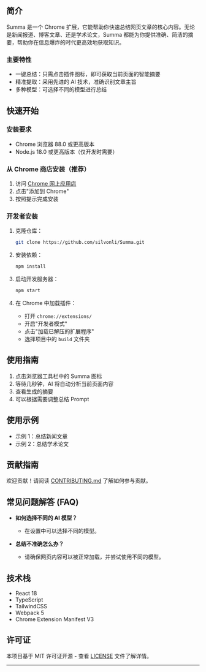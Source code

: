 ## 简介

Summa 是一个 Chrome 扩展，它能帮助你快速总结网页文章的核心内容。无论是新闻报道、博客文章、还是学术论文，Summa 都能为你提供准确、简洁的摘要，帮助你在信息爆炸的时代更高效地获取知识。

### 主要特性

- 一键总结：只需点击插件图标，即可获取当前页面的智能摘要
- 精准提取：采用先进的 AI 技术，准确识别文章主旨
- 多种模型：可选择不同的模型进行总结

## 快速开始

### 安装要求

- Chrome 浏览器 88.0 或更高版本
- Node.js 18.0 或更高版本（仅开发时需要）

### 从 Chrome 商店安装（推荐）

1. 访问 [Chrome 网上应用店]()
2. 点击"添加到 Chrome"
3. 按照提示完成安装

### 开发者安装

1. 克隆仓库：
   ```bash
   git clone https://github.com/silvonli/Summa.git
   ```

2. 安装依赖：
   ```bash
   npm install
   ```

3. 启动开发服务器：
   ```bash
   npm start
   ```

4. 在 Chrome 中加载插件：
   - 打开 `chrome://extensions/`
   - 开启"开发者模式"
   - 点击"加载已解压的扩展程序"
   - 选择项目中的 `build` 文件夹

## 使用指南

1. 点击浏览器工具栏中的 Summa 图标
2. 等待几秒钟，AI 将自动分析当前页面内容
3. 查看生成的摘要
4. 可以根据需要调整总结 Prompt

## 使用示例

- 示例 1：总结新闻文章
- 示例 2：总结学术论文

## 贡献指南

欢迎贡献！请阅读 [CONTRIBUTING.md](./CONTRIBUTING.md) 了解如何参与贡献。

## 常见问题解答 (FAQ)

- **如何选择不同的 AI 模型？**
  - 在设置中可以选择不同的模型。

- **总结不准确怎么办？**
  - 请确保网页内容可以被正常加载，并尝试使用不同的模型。

## 技术栈

- React 18
- TypeScript
- TailwindCSS
- Webpack 5
- Chrome Extension Manifest V3

## 许可证

本项目基于 MIT 许可证开源 - 查看 [LICENSE](./LICENSE) 文件了解详情。


---
